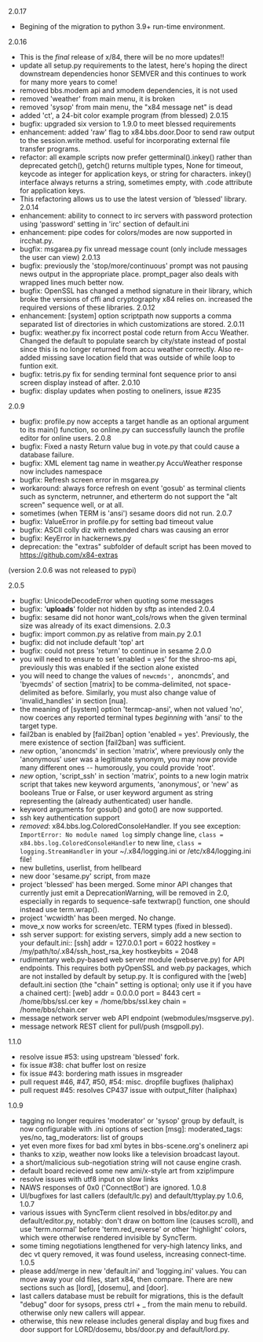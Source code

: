 2.0.17
  - Begining of the migration to python 3.9+ run-time environment.

2.0.16
  - This is the *final* release of x/84, there will be no more updates!!
  - update all setup.py requirements to the latest, here's hoping the
    direct downstream dependencies honor SEMVER and this continues to
    work for many more years to come!
  - removed bbs.modem api and xmodem dependencies, it is not used
  - removed 'weather' from main menu, it is broken
  - removed 'sysop' from main menu, the "x84 message net" is dead
  - added 'ct', a 24-bit color example program (from blessed)
2.0.15
  - bugfix: upgraded six version to 1.9.0 to meet blessed requirements
  - enhancement: added 'raw' flag to x84.bbs.door.Door to send raw output to
    the session.write method. useful for incorporating external file transfer
    programs.
  - refactor: all example scripts now prefer getterminal().inkey() rather than
    deprecated getch(), getch() returns multiple types, None for timeout,
    keycode as integer for application keys, or string for characters.
    inkey() interface always returns a string, sometimes empty, with
    .code attribute for application keys.
  - This refactoring allows us to use the latest version of 'blessed'
    library.
2.0.14
  - enhancement: ability to connect to irc servers with password protection
    using 'password' setting in 'irc' section of default.ini
  - enhancement: pipe codes for colors/modes are now supported in ircchat.py.
  - bugfix: msgarea.py fix unread message count (only include messages the
    user can view)
2.0.13
  - bugfix: previously the 'stop/more/continuous' prompt was not pausing news
    output in the appropriate place. prompt_pager also deals with wrapped lines
    much better now.
  - bugfix: OpenSSL has changed a method signature in their library, which
    broke the versions of cffi and cryptography x84 relies on. increased the
    required versions of these libraries.
2.0.12
  - enhancement: [system] option scriptpath now supports a comma
    separated list of directories in which customizations are stored.
2.0.11
  - bugfix: weather.py fix incorrect postal code return from Accu Weather.
    Changed the default to populate search by city/state instead of
    postal since this is no longer returned from accu weather correctly.
    Also re-added missing save location field that was outside of
    while loop to funtion exit.
  - bugfix: tetris.py fix for sending terminal font sequence prior to
    ansi screen display instead of after.
2.0.10
  - bugfix: display updates when posting to oneliners, issue #235

2.0.9
  - bugfix: profile.py now accepts a target handle as an optional
    argument to its main() function, so online.py can successfully
    launch the profile editor for online users.
2.0.8
  - bugfix: Fixed a nasty Return value bug in vote.py that could
    cause a database failure.
  - bugfix: XML element tag name in weather.py AccuWeather response now
    includes namespace
  - bugfix: Refresh screen error in msgarea.py
  - workaround: always force refresh on event 'gosub' as terminal clients
    such as syncterm, netrunner, and etherterm do not support the
    "alt screen" sequence well, or at all.
  - sometimes (when TERM is 'ansi') sesame doors did not run.
2.0.7
  - bugfix: ValueError in profile.py for setting bad timeout value
  - bugfix: ASCII colly diz with extended chars was causing an error
  - bugfix: KeyError in hackernews.py
  - deprecation: the "extras" subfolder of default script has been
    moved to https://github.com/x84-extras

  (version 2.0.6 was not released to pypi)

2.0.5
  - bugfix: UnicodeDecodeError when quoting some messages
  - bugfix: '__uploads__' folder not hidden by sftp as intended
2.0.4
  - bugfix: sesame did not honor want_cols/rows when
    the given terminal size was already of its exact
    dimensions.
2.0.3
  - bugfix: import common.py as relative from main.py
2.0.1
  - bugfix: did not include default 'top' art
  - bugfix: could not press 'return' to continue in sesame
2.0.0
  - you will need to ensure to set 'enabled = yes' for the shroo-ms api,
    previously this was enabled if the section alone existed
  - you will need to change the values of `newcmds', `anoncmds',
    and 'byecmds' of section [matrix] to be comma-delimited,
    not space-delimited as before. Similarly, you must also change
    value of 'invalid_handles' in section [nua].
  - the meaning of [system] option 'termcap-ansi', when not valued 'no', now
    coerces any reported terminal types *beginning* with 'ansi' to
    the target type.
  - fail2ban is enabled by [fail2ban] option 'enabled = yes'. Previously,
    the mere existence of section [fail2ban] was sufficient.
  - *new* option, 'anoncmds' in section 'matrix', where previously only
    the 'anonymous' user was a legitimate synonym, you may now provide
    many different ones -- humorously, you could provide 'root'.
  - *new* option, 'script_ssh' in section 'matrix', points to a new
    login matrix script that takes new keyword arguments, 'anonymous',
    or 'new' as booleans True or False, or user keyword argument as
    string representing the (already authenticated) user handle.
  - keyword arguments for gosub() and goto() are now supported.
  - ssh key authentication support
  - *removed*: x84.bbs.log.ColoredConsoleHandler.
    If you see exception: ``ImportError: No module named log``
    simply change line, ``class = x84.bbs.log.ColoredConsoleHandler``
    to new line, ``class = logging.StreamHandler``
    in your ~/.x84/logging.ini or /etc/x84/logging.ini file!
  - new bulletins, userlist, from hellbeard
  - new door 'sesame.py' script, from maze
  - project 'blessed' has been merged. Some minor API changes that
    currently just emit a DeprecationWarning, will be removed in 2.0,
    especially in regards to sequence-safe textwrap() function, one
    should instead use term.wrap().
  - project 'wcwidth' has been merged. No change.
  - move_x now works for screen/etc. TERM types (fixed in blessed).
  - ssh server support: for existing servers, simply add a new section
    to your default.ini::
    [ssh]
    addr = 127.0.0.1
    port = 6022
    hostkey = /my/path/to/.x84/ssh_host_rsa_key
    hostkeybits = 2048
  - rudimentary web.py-based web server module (webserve.py) for API
    endpoints.
    This requires both pyOpenSSL and web.py packages, which are not
    installed by default by setup.py. It is configured with the [web]
    default.ini section (the "chain" setting is optional; only use it
    if you have a chained cert):
    [web]
    addr = 0.0.0.0
    port = 8443
    cert = /home/bbs/ssl.cer
    key = /home/bbs/ssl.key
    chain = /home/bbs/chain.cer
  - message network server web API endpoint (webmodules/msgserve.py).
  - message network REST client for pull/push (msgpoll.py).

1.1.0
  - resolve issue #53: using upstream 'blessed' fork.
  - fix issue #38: chat buffer lost on resize
  - fix issue #43: bordering math issues in msgreader
  - pull request #46, #47, #50, #54: misc. dropfile bugfixes (haliphax)
  - pull request #45: resolves CP437 issue with output_filter (haliphax)

1.0.9
  - tagging no longer requires 'moderator' or 'sysop' group by default,
    is now configurable with .ini options of section [msg]:
    moderated_tags: yes/no, tag_moderators: list of groups
  - yet even more fixes for bad xml bytes in bbs-scene.org's onelinerz api
  - thanks to xzip, weather now looks like a television broadcast layout.
  - a short/malicious sub-negotiation string will not cause engine crash.
  - default board recieved some new ami/x-style art from xzip!impure
  - resolve issues with utf8 input on slow links
  - NAWS responses of 0x0 ('ConnectBot') are ignored.
1.0.8
  - UI/bugfixes for last callers (default/lc.py) and default/ttyplay.py
1.0.6, 1.0.7
  - various issues with SyncTerm client resolved in bbs/editor.py and
    default/editor.py, notably: don't draw on bottom line (causes scroll),
    and use 'term.normal' before 'term.red_reverse' or other 'highlight'
    colors, which were otherwise rendered invisible by SyncTerm.
  - some timing negotiations lengthened for very-high latency links, and
    dec vt query removed, it was found useless, increasing connect-time.
1.0.5
  - please add/merge in new 'default.ini' and 'logging.ini' values.
    You can move away your old files, start x84, then compare. There are
    new sections such as [lord], [dosemu], and [door].
  - last callers database must be rebuilt for migrations, this is the default
    "debug" door for sysops, press ctrl + _ from the main menu to rebuild.
    otherwise only new callers will appear.
  - otherwise, this new release includes general display and bug fixes and
    door support for LORD/dosemu, bbs/door.py and default/lord.py.
